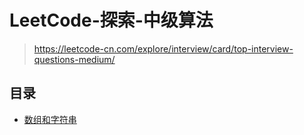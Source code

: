 #  LeetCode-探索-中级算法

> https://leetcode-cn.com/explore/interview/card/top-interview-questions-medium/

## 目录

* [数组和字符串](/study/LeetCode_Study/中级算法/中级算法-数组和字符串)